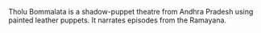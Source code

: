 Tholu Bommalata is a shadow-puppet theatre from Andhra Pradesh using painted leather puppets. It narrates episodes from the Ramayana.
